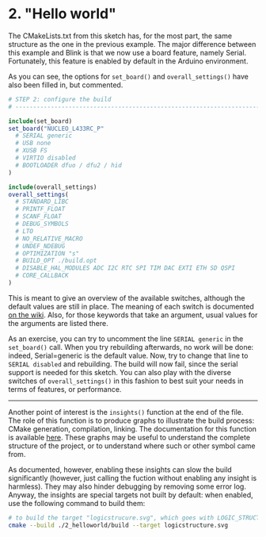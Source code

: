 # 2. "Hello world"

The CMakeLists.txt from this sketch has, for the most part, the same structure as the one in the previous example.
The major difference between this example and Blink is that we now use a board feature, namely Serial. Fortunately, this feature is enabled by default in the Arduino environment.

As you can see, the options for `set_board()` and `overall_settings()` have also been filled in, but commented.

```cmake
# STEP 2: configure the build
# -----------------------------------------------------------------------------

include(set_board)
set_board("NUCLEO_L433RC_P"
  # SERIAL generic
  # USB none
  # XUSB FS
  # VIRTIO disabled
  # BOOTLOADER dfuo / dfu2 / hid
)

include(overall_settings)
overall_settings(
  # STANDARD_LIBC
  # PRINTF_FLOAT
  # SCANF_FLOAT
  # DEBUG_SYMBOLS
  # LTO
  # NO_RELATIVE_MACRO
  # UNDEF_NDEBUG
  # OPTIMIZATION "s"
  # BUILD_OPT ./build.opt
  # DISABLE_HAL_MODULES ADC I2C RTC SPI TIM DAC EXTI ETH SD QSPI
  # CORE_CALLBACK
)
```

This is meant to give an overview of the available switches, although the default values are still in place.
The meaning of each switch is documented [on the wiki](https://github.com/stm32duino/wiki/wiki/Functions-reference#overall_settings).
Also, for those keywords that take an argument, usual values for the arguments are listed there.

As an exercise, you can try to uncomment the line `SERIAL generic` in the `set_board()` call.
When you try rebuilding afterwards, no work will be done: indeed, Serial=generic is the default value.
Now, try to change that line to `SERIAL disabled` and rebuilding.
The build will now fail, since the serial support is needed for this sketch.
You can also play with the diverse switches of `overall_settings()` in this fashion to best suit your needs in terms of features, or performance.

-------------------

Another point of interest is the `insights()` function at the end of the file.
The role of this function is to produce graphs to illustrate the build process: CMake generation, compilation, linking.
The documentation for this function is available [here](https://github.com/stm32duino/wiki/wiki/Functions-reference#insights).
These graphs may be useful to understand the complete structure of the project, or to understand where such or other symbol came from.

As documented, however, enabling these insights can slow the build significantly (however, just calling the fuction without enabling any insight is harmless).
They may also hinder debugging by removing some error log.
Anyway, the insights are special targets not built by default: when enabled, use the following command to build them:
```sh
# to build the target "logicstrucure.svg", which goes with LOGIC_STRUCTURE
cmake --build ./2_helloworld/build --target logicstructure.svg
```
